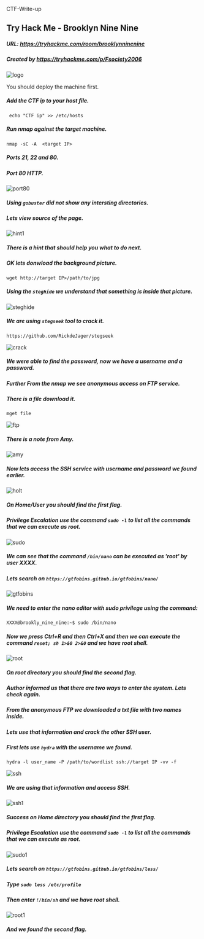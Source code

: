  CTF-Write-up

## Try Hack Me - Brooklyn Nine Nine

##### URL: https://tryhackme.com/room/brooklynninenine

##### Created by _https://tryhackme.com/p/Fsociety2006_

![logo](https://user-images.githubusercontent.com/20625004/115248090-0a67a980-a130-11eb-99af-2edf03ef0eeb.PNG)

You should deploy the machine first.

##### Add the CTF ip to your host file.

``` echo "CTF ip" >> /etc/hosts```

##### Run nmap against the target machine.

```nmap -sC -A  <target IP>```

##### Ports 21, 22 and 80.

##### Port 80 HTTP.

![port80](https://user-images.githubusercontent.com/20625004/115248763-a5f91a00-a130-11eb-9bce-7050f8db3490.PNG)

##### Using ``gobuster`` did not show any intersting directories.

##### Lets view source of the page.

![hint1](https://user-images.githubusercontent.com/20625004/115248917-caed8d00-a130-11eb-8d3b-93690a7de9f2.PNG)

##### There is a hint that should help you what to do next.

##### OK lets donwload the background picture.

``wget http://target IP>/path/to/jpg``

##### Using the ``steghide`` we understand that something is inside that picture.

![steghide](https://user-images.githubusercontent.com/20625004/115249334-291a7000-a131-11eb-9d2a-a4a82a5c85ae.PNG)

##### We are using ``stegseek`` tool to crack it. 

``https://github.com/RickdeJager/stegseek``

![crack](https://user-images.githubusercontent.com/20625004/115250673-78ad6b80-a132-11eb-9785-d91fa4448c30.PNG)

##### We were able to find the password, now we have a username and a password.

##### Further From the nmap we see anonymous access on FTP service.

##### There is a file download it.

``mget file``

![ftp](https://user-images.githubusercontent.com/20625004/115248463-616d7e80-a130-11eb-91d5-0abd2e237afc.PNG)

##### There is a note from Amy.

![amy](https://user-images.githubusercontent.com/20625004/115248607-84982e00-a130-11eb-8b7d-e33e109ca036.PNG)

##### Now lets access the SSH service with username and password we found earlier.

![holt](https://user-images.githubusercontent.com/20625004/115253928-8c0e0600-a135-11eb-95b7-3f7a7212da0b.PNG)

##### On Home/User you should find the first flag.

##### Privilege Escalation use the command ``sudo -l`` to list all the commands that we can execute as root.

![sudo](https://user-images.githubusercontent.com/20625004/115254006-9defa900-a135-11eb-9f5a-023d47ede775.PNG)

##### We can see that the command ``/bin/nano`` can be executed as 'root' by user XXXX.

##### Lets search on ``https://gtfobins.github.io/gtfobins/nano/``

![gtfobins](https://user-images.githubusercontent.com/20625004/115254241-d4c5bf00-a135-11eb-9b65-71757d0d1503.PNG)

##### We need to enter the nano editor with sudo privilege using the command:

``XXXX@brookly_nine_nine:~$ sudo /bin/nano``

##### Now we press Ctrl+R and then Ctrl+X and then we can execute the command ``reset; sh 1>&0 2>&0`` and we have root shell.

![root](https://user-images.githubusercontent.com/20625004/115254656-3a19b000-a136-11eb-9a2d-ea0d76728e63.PNG)

##### On root directory you should find the second flag.

##### Author informed us that there are two ways to enter the system. Lets check again.

##### From the anonymous FTP we downloaded a txt file with two names inside.

##### Lets use that information and crack the other SSH user.

##### First lets use ``hydra`` with the username we found. 

``hydra -l user_name -P /path/to/wordlist ssh://target IP -vv -f``

![ssh](https://user-images.githubusercontent.com/20625004/115255455-f3788580-a136-11eb-8276-cefa916caff2.PNG)

##### We are using that information and access SSH.

![ssh1](https://user-images.githubusercontent.com/20625004/115255609-1c007f80-a137-11eb-96ab-9ca044cd25a3.PNG)

##### Success on Home directory you should find the first flag.

##### Privilege Escalation use the command ``sudo -l`` to list all the commands that we can execute as root.

![sudo1](https://user-images.githubusercontent.com/20625004/115255910-6da90a00-a137-11eb-851b-2e238ba6a0d5.PNG)

##### Lets search on  ``https://gtfobins.github.io/gtfobins/less/``

##### Type ``sudo less /etc/profile``

##### Then enter ``!/bin/sh`` and we have root shell.

![root1](https://user-images.githubusercontent.com/20625004/115257061-6df5d500-a138-11eb-926d-bd178e7a6761.PNG)

##### And we found the second flag.
